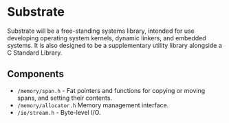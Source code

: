 # Substrate

Substrate will be a free-standing systems library, intended for use developing operating system kernels, dynamic 
linkers, and embedded systems. It is also designed to be a supplementary utility library alongside a C Standard Library.


## Components

- `/memory/span.h` - Fat pointers and functions for copying or moving spans, and setting their contents.
- `/memory/allocator.h` Memory management interface.
- `/io/stream.h` - Byte-level I/O.

